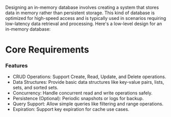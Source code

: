 Designing an in-memory database involves creating a system that stores data in memory rather than persistent storage. This kind of database is optimized for high-speed access and is typically used in scenarios requiring low-latency data retrieval and processing. Here's a low-level design for an in-memory database:


# Core Requirements
### Features
- CRUD Operations: Support Create, Read, Update, and Delete operations.
- Data Structures: Provide basic data structures like key-value pairs, lists, sets, and sorted sets.
- Concurrency: Handle concurrent read and write operations safely.
- Persistence (Optional): Periodic snapshots or logs for backup.
- Query Support: Allow simple queries like filtering and range operations.
- Expiration: Support key expiration for cache use cases.
